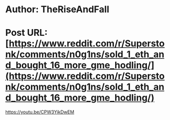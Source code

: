 # Author: TheRiseAndFall
# Post URL: [https://www.reddit.com/r/Superstonk/comments/n0g1ns/sold_1_eth_and_bought_16_more_gme_hodling/](https://www.reddit.com/r/Superstonk/comments/n0g1ns/sold_1_eth_and_bought_16_more_gme_hodling/)


https://youtu.be/CPW3YikDwEM